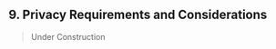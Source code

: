<a name="sec9"></a>

## <a name="privacy-section-header"></a> 9. Privacy Requirements and Considerations

>Under Construction
